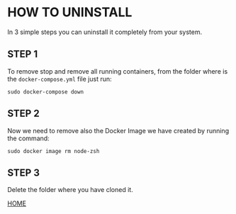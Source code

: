 # HOW TO UNINSTALL

In 3 simple steps you can uninstall it completely from your system.


## STEP 1

To remove stop and remove all running containers, from the folder where is the `docker-compose.yml` file just run:

```shell
sudo docker-compose down
```


## STEP 2

Now we need to remove also the Docker Image we have created by running the command:

```shell
sudo docker image rm node-zsh
```


## STEP 3

Delete the folder where you have cloned it.


[HOME](https://gitlab.com/exadra37-docker-images/angular-cli)
